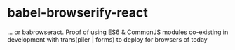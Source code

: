# babel-browserify-react
... or babrowseract. Proof of using ES6 &amp; CommonJS modules co-existing in development with trans(piler | forms) to deploy for browsers of today
